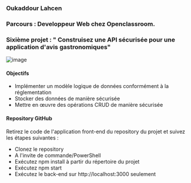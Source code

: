 ### Oukaddour Lahcen

### Parcours : Developpeur Web chez Openclassroom.
### Sixième projet : " Construisez une API sécurisée pour une application d'avis gastronomiques"
![image](https://user.oc-static.com/upload/2021/07/29/16275605596354_PiiquanteLogo.png)


#### Objectifs
- Implémenter un modèle logique de données conformément à la réglementation
- Stocker des données de manière sécurisée
- Mettre en œuvre des opérations CRUD de manière sécurisée

#### Repository GitHub
Retirez le code de l'application front-end du repository du projet et suivez les
étapes suivantes :
- Clonez le repository
- A l'invite de commande/PowerShell
- Exécutez npm install à partir du répertoire du projet
- Exécutez npm start
- Exécutez le back-end sur http://localhost:3000 seulement
